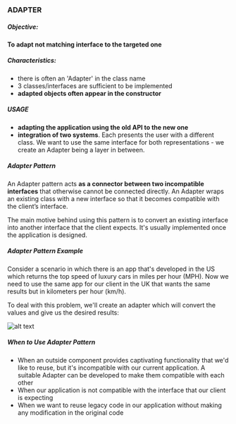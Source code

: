 ### ADAPTER

##### Objective:
**To adapt not matching interface to the targeted one**

##### Characteristics:

- there is often an 'Adapter' in the class name
- 3 classes/interfaces are sufficient to be implemented
- **adapted objects often appear in the constructor**

##### USAGE

- **adapting the application using the old API to the new one**
- **integration of two systems**. Each presents the user with a different class. We want to use the same interface for both representations - we create an Adapter being a layer in between.

##### Adapter Pattern

An Adapter pattern acts **as a connector between two incompatible interfaces** that otherwise cannot be connected directly. An Adapter wraps an existing class with a new interface so that it becomes compatible with the client’s interface.

The main motive behind using this pattern is to convert an existing interface into another interface that the client expects. It's usually implemented once the application is designed.

##### Adapter Pattern Example

Consider a scenario in which there is an app that's developed in the US which returns the top speed of luxury cars in miles per hour (MPH). Now we need to use the same app for our client in the UK that wants the same results but in kilometers per hour (km/h).

To deal with this problem, we'll create an adapter which will convert the values and give us the desired results:

![alt text](https://www.baeldung.com/wp-content/uploads/2017/09/MrvrsH6.jpg)

##### When to Use Adapter Pattern

- When an outside component provides captivating functionality that we'd like to reuse, but it's incompatible with our current application. A suitable Adapter can be developed to make them compatible with each other
- When our application is not compatible with the interface that our client is expecting
- When we want to reuse legacy code in our application without making any modification in the original code